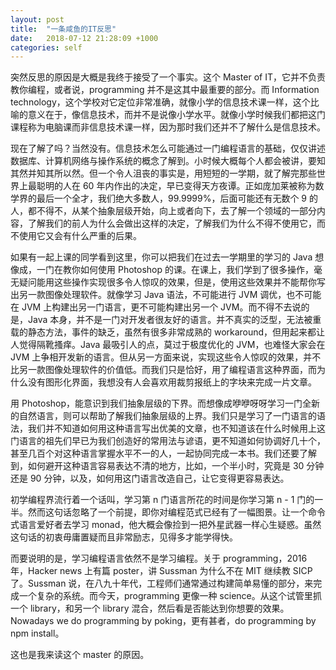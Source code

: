 ```yaml
---
layout: post
title:  "一条咸鱼的IT反思"
date:   2018-07-12 21:28:09 +1000
categories: self
---
```


突然反思的原因是大概是我终于接受了一个事实。这个 Master of IT，它并不负责教你编程，或者说，programming 并不是这其中最重要的部分。而 Information technology，这个学校对它定位非常准确，就像小学的信息技术课一样，这个比喻的意义在于，像信息技术，而并不是说像小学水平。就像小学时候我们都把这门课程称为电脑课而非信息技术课一样，因为那时我们还并不了解什么是信息技术。

现在了解了吗？当然没有。信息技术怎么可能通过一门编程语言的基础，仅仅讲述数据库、计算机网络与操作系统的概念了解到。小时候大概每个人都会被讲，要知其然并知其所以然。但一个令人沮丧的事实是，用短短的一学期，就了解完那些世界上最聪明的人在 60 年内作出的决定，早已变得天方夜谭。正如庞加莱被称为数学界的最后一个全才，我们绝大多数人，99.9999%，后面可能还有无数个 9 的人，都不得不，从某个抽象层级开始，向上或者向下，去了解一个领域的一部分内容，了解我们的前人为什么会做出这样的决定，了解我们为什么不得不使用它，而不使用它又会有什么严重的后果。

如果有一起上课的同学看到这里，你可以把我们在过去一学期里的学习的 Java 想像成，一门在教你如何使用 Photoshop 的课。在课上，我们学到了很多操作，毫无疑问能用这些操作实现很多令人惊叹的效果，但是，使用这些效果并不能帮你写出另一款图像处理软件。就像学习 Java 语法，不可能进行 JVM 调优，也不可能在 JVM 上构建出另一门语言，更不可能构建出另一个 JVM。而不得不去说的是，Java 本身，并不是一门对开发者很友好的语言。并不真实的泛型，无法被重载的静态方法，事件的缺乏，虽然有很多非常成熟的 workaround，但用起来都让人觉得隔靴搔痒。Java 最吸引人的点，莫过于极度优化的 JVM，也难怪大家会在 JVM 上争相开发新的语言。但从另一方面来说，实现这些令人惊叹的效果，并不比另一款图像处理软件的价值低。而我们只是恰好，用了编程语言这种界面，而为什么没有图形化界面，我想没有人会喜欢用裁剪报纸上的字块来完成一片文章。

用 Photoshop，能意识到我们抽象层级的下界。而想像成咿咿呀呀学习一门全新的自然语言，则可以帮助了解我们抽象层级的上界。我们只是学习了一门语言的语法，我们并不知道如何用这种语言写出优美的文章，也不知道该在什么时候用上这门语言的祖先们早已为我们创造好的常用法与谚语，更不知道如何协调好几十个，甚至几百个对这种语言掌握水平不一的人，一起协同完成一本书。我们还要了解到，如何避开这种语言容易表达不清的地方，比如，一个半小时，究竟是 30 分钟还是 90 分钟，以及，如何用这门语言改造自己，让它变得更容易表达。

初学编程界流行着一个话叫，学习第 n 门语言所花的时间是你学习第 n - 1 门的一半。然而这句话忽略了一个前提，即你对编程范式已经有了一幅图景。让一个命令式语言爱好者去学习 monad，他大概会像捡到一把外星武器一样心生疑惑。虽然这句话的初衷毋庸置疑而且非常励志，见得多才能学得快。

而要说明的是，学习编程语言依然不是学习编程。关于 programming，2016 年，Hacker news 上有篇 poster，讲 Sussman 为什么不在 MIT 继续教 SICP 了。Sussman 说，在八九十年代，工程师们通常通过构建简单易懂的部分，来完成一个复杂的系统。而今天，programming 更像一种 science。从这个试管里抓一个 library，和另一个 library 混合，然后看是否能达到你想要的效果。Nowadays we do programming by poking，更有甚者，do programming by npm install。

这也是我来读这个 master 的原因。